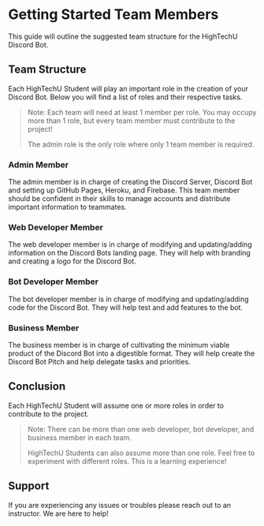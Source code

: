 # Getting Started Team Members

This guide will outline the suggested team structure for the HighTechU Discord Bot.

## Team Structure

Each HighTechU Student will play an important role in the creation of your Discord Bot. Below you will find a list of roles and their respective tasks.

> Note: Each team will need at least 1 member per role. You may occupy more than 1 role, but every team member must contribute to the project!
>
> The admin role is the only role where only 1 team member is required.

### Admin Member

The admin member is in charge of creating the Discord Server, Discord Bot and setting up GitHub Pages, Heroku, and Firebase. This team member should be confident in their skills to manage accounts and distribute important information to teammates.

### Web Developer Member

The web developer member is in charge of modifying and updating/adding information on the Discord Bots landing page. They will help with branding and creating a logo for the Discord Bot.

### Bot Developer Member

The bot developer member is in charge of modifying and updating/adding code for the Discord Bot. They will help test and add features to the bot.

### Business Member

The business member is in charge of cultivating the minimum viable product of the Discord Bot into a digestible format. They will help create the Discord Bot Pitch and help delegate tasks and priorities.

## Conclusion

Each HighTechU Student will assume one or more roles in order to contribute to the project.

> Note: There can be more than one web developer, bot developer, and business member in each team.
>
> HighTechU Students can also assume more than one role. Feel free to experiment with different roles. This is a learning experience!

## Support

If you are experiencing any issues or troubles please reach out to an instructor. We are here to help!
